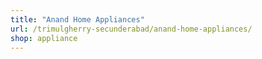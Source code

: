 ```yaml
---
title: "Anand Home Appliances"
url: /trimulgherry-secunderabad/anand-home-appliances/
shop: appliance
---
```

